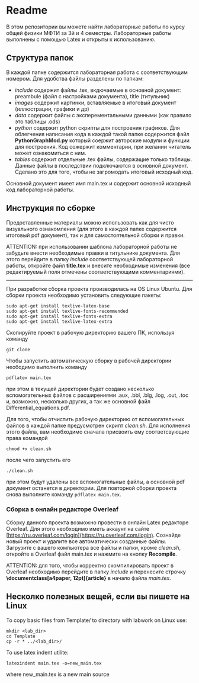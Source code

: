 # Readme

В этом репозитории вы можете найти лабораторные работы по курсу общей физики МФТИ за 3й и 4 семестры. Лабораторные работы выполнены с помощью Latex и открыты к использованию.

## Структура папок

В каждой папке содержится лабораторная работа с соответствующим номером. Для удобства файлы разделены по папкам:

- _include_ содержит файлы .tex, вкдючаемые в основной документ: preambule (файл с настройками документа), title (титульник)
- _images_ содержит картинки, вставляемые в итоговый документ (иллюстрации, графики и др)
- _data_ содержит файлы с эксперементальными данными (как правило это таблицы .ods)
- _python_ содержит python скрипты для построения графиков. Для облегчения написания кода в каждой такой папке содержится файл __PythonGraphMod.py__ который соержит авторские модули и функции для построения. Код сожержит комментарии, при желании читатель может ознакомиться с ним.
- _tables_ содержит отдельные .tex файлы, содержащие только таблицы. Данные файлы в последствии подключаются в основной документ. Сделано это для того, чтобы не загромодать итоговый исходный код.

Основной документ имеет имя main.tex и содержит основной исходный код лабораторной работы.

## Инструкция по сборке

Предоставленные материалы можно использовать как для чисто визуального ознакомления (для этого в каждой папке содержится итоговый pdf документ), так и для самостоятельной сборки и правки.

ATTENTION: при использовании шаблона лабораторной работы не забудьте внести необходимые правки в титульнике документа. Для этого перейдите в папку _include_ соответствующей лабораторной работы, откройте файл __title.tex__ и внесите необходимые изменения (все редактируемый поля отмечены соответствующими комментариями).

___

При разработке сборка проекта производилась на OS Linux Ubuntu.
Для сборки проекта необходимо установить следующие пакеты:
```
sudo apt-get install texlive-latex-base
sudo apt-get install texlive-fonts-recommended
sudo apt-get install texlive-fonts-extra
sudo apt-get install texlive-latex-extra
```

Скопируйте проект в рабочую директорию вашего ПК, используя команду
```
git clone
```

Чтобы запустить автоматическую сборку в рабочей директории неободимо выполнить команду
```
pdflatex main.tex
``` 
при этом в текущей директории будет создано несколько вспомогательных файлов с расширениями
.aux, .bbl, .blg, .log, .out, .toc и, возможно, несколько других, а так же основной файл Differential_equations.pdf.

Для того, чтобы отчистить рабочую директорию от вспомогательных файлов в каждой папке предусмотрен скрипт _clean.sh_. Для исполнения этого файла, вам необходимо сначала присвоить ему соответсвующие права командой
```
chmod +x clean.sh
```
после чего запустить его
```
./clean.sh
```
при этом будут удалены все вспомогательные файлы, а основной pdf документ останется в директории.
Для повторной сборки проекта снова выполните команду ```pdflatex main.tex```.

### Сборка в онлайн редакторе Overleaf

Сборку данного проекта возможно провести в онлайн Latex редакторе Overleaf. Для этого необходимо иметь аккаунт на сайте [https://ru.overleaf.com/login](https://ru.overleaf.com/login). Сознайде новый проект и удалите все автоматически созданные файлы. Загрузите с вашего компьютера все файлы и папки, кроме _clean.sh_, откройте в Overleaf файл main.tex и нажмите на кнопку __Recompile__.

ATTENTION: для того, чтобы корректно скомпилировать проект в Overleaf необходимо перейдите в папку _include_ и перенесите строчку __\documentclass[a4paper, 12pt]{article}__ в начало файла _main.tex_.

## Несколко полезных вещей, если вы пишете на Linux

To copy basic files from Template/ to directory with labwork on Linux use:
```
mkdir <lab_dir>
cd Template
cp -r * ../<lab_dir>/
```

To use latex indent utilite:
```
latexindent main.tex -o=new_main.tex
```
where new_main.tex is a new main source